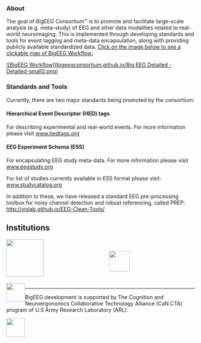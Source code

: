 ### About

The goal of BigEEG Consortium™ is to promote and facilitate large-scale analysis (e.g. meta-study) of EEG and other data modalities related to real-world neuroimaging. This is implemented through developing standards and tools for event tagging and meta-data encapsulation, along with providing publicly available standardized data. [Click on the image below to see a clickable map of BigEEG Workflow:](https://www.lucidchart.com/documents/view/bb49ce41-b461-4c82-8fa5-855bf45d97b0)

[![BigEEG Workflow](bigeegconsortium.github.io/Big EEG Detailed - Detailed-small2.png)](https://www.lucidchart.com/documents/view/bb49ce41-b461-4c82-8fa5-855bf45d97b0) 

### Standards and Tools
 
Currently, there are two major standards being promoted by the consortium:

#### Hierarchical Event Descriptor (HED) tags

For describing experimental and real-world events. For more information please visit www.hedtags.org

#### EEG Experiment Schema (ESS)

For encapsulating EEG study meta-data. For more information please visit www.eegstudy.org

For list of studies currently available in ESS format please visit: www.studycatalog.org

In addition to these, we have released a standard EEG pre-processing toolbox for noisy channel detection and robust referencing, called PREP: http://vislab.github.io/EEG-Clean-Tools/

## Institutions

<div width = "100%">
<div width = "100%" align = "center" style="float:left">
<a href="http://qusp.io"  align="center"><img src="bigeegconsortium.github.io/qusp-labs-thick-logo-400px.png" align="center" height="100px" ></a>
</div>
<br>
<div width = "100%" align = "center" style="float:center; overflow: hidden">

<a href="http://visual.cs.utsa.edu/"  align="center" ><img src="bigeegconsortium.github.io/utsa_logo.png" align="center" height="55px" ></a>
</div>
<br>
<div width = "100%" align = "center" style="float:left">
<a href="http://sccn.ucsd.edu"  align="center"><img src="bigeegconsortium.github.io/ucsd-logo.png" align="centeer" height="50px" ></a>
</div>
</div>

***
BigEEG development is supported by The Cognition and Neuroergonomics Collaborative Technology Alliance (CaN CTA) program of U.S Army Research Laboratory (ARL).
<div width = "100%">
<div width = "100%" align = "center" style="float:left">
<a href="http://www.arl.army.mil/"  align="center"><img src="bigeegconsortium.github.io/ARL_logo.png" align="centeer" height="50px" ></a>
</div>
</div>
<p/>
